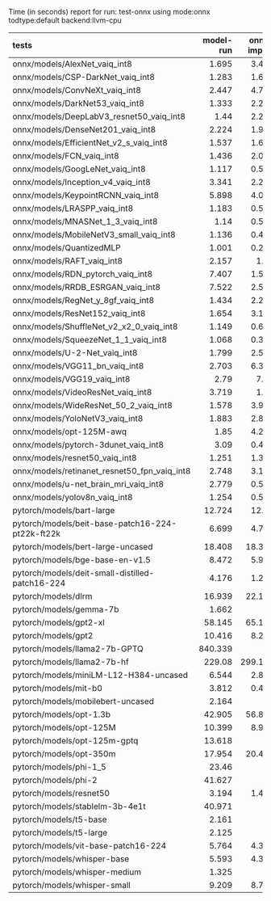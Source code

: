 Time (in seconds) report for run: test-onnx using mode:onnx todtype:default backend:llvm-cpu

| tests                                            |   model-run |   onnx-import |   torch-mlir |   iree-compile |   inference |
|:-------------------------------------------------|------------:|--------------:|-------------:|---------------:|------------:|
| onnx/models/AlexNet_vaiq_int8                    |       1.695 |         3.481 |        1.231 |          0     |       0     |
| onnx/models/CSP-DarkNet_vaiq_int8                |       1.283 |         1.618 |        0.783 |          0     |       0     |
| onnx/models/ConvNeXt_vaiq_int8                   |       2.447 |         4.791 |        2.22  |          0     |       0     |
| onnx/models/DarkNet53_vaiq_int8                  |       1.333 |         2.295 |        0.94  |          0     |       0     |
| onnx/models/DeepLabV3_resnet50_vaiq_int8         |       1.44  |         2.256 |        0.747 |          0     |       0     |
| onnx/models/DenseNet201_vaiq_int8                |       2.224 |         1.932 |        1.702 |          0     |       0     |
| onnx/models/EfficientNet_v2_s_vaiq_int8          |       1.537 |         1.693 |        1.135 |          0     |       0     |
| onnx/models/FCN_vaiq_int8                        |       1.436 |         2.071 |        0.645 |          0     |       0     |
| onnx/models/GoogLeNet_vaiq_int8                  |       1.117 |         0.541 |        0.353 |          0     |       0     |
| onnx/models/Inception_v4_vaiq_int8               |       3.341 |         2.278 |        1.204 |          0     |       0     |
| onnx/models/KeypointRCNN_vaiq_int8               |       5.898 |         4.085 |        1.104 |          0     |       0     |
| onnx/models/LRASPP_vaiq_int8                     |       1.183 |         0.508 |        0.091 |          0     |       0     |
| onnx/models/MNASNet_1_3_vaiq_int8                |       1.14  |         0.533 |        0.313 |          0     |       0     |
| onnx/models/MobileNetV3_small_vaiq_int8          |       1.136 |         0.453 |        0.33  |          0     |       0     |
| onnx/models/QuantizedMLP                         |       1.001 |         0.261 |        0.075 |          0.559 |       0.033 |
| onnx/models/RAFT_vaiq_int8                       |       2.157 |         1.49  |        0.065 |          0     |       0     |
| onnx/models/RDN_pytorch_vaiq_int8                |       7.407 |         1.577 |        1.008 |          0     |       0     |
| onnx/models/RRDB_ESRGAN_vaiq_int8                |       7.522 |         2.558 |        0.414 |          0     |       0     |
| onnx/models/RegNet_y_8gf_vaiq_int8               |       1.434 |         2.275 |        1.03  |          0     |       0     |
| onnx/models/ResNet152_vaiq_int8                  |       1.654 |         3.115 |        1.562 |          0     |       0     |
| onnx/models/ShuffleNet_v2_x2_0_vaiq_int8         |       1.149 |         0.668 |        0.419 |          0     |       0     |
| onnx/models/SqueezeNet_1_1_vaiq_int8             |       1.068 |         0.322 |        0.242 |          3.731 |       0.108 |
| onnx/models/U-2-Net_vaiq_int8                    |       1.799 |         2.569 |        0.802 |          0     |       0     |
| onnx/models/VGG11_bn_vaiq_int8                   |       2.703 |         6.392 |        2.574 |          0     |       0     |
| onnx/models/VGG19_vaiq_int8                      |       2.79  |         7.77  |        2.779 |          0     |       0     |
| onnx/models/VideoResNet_vaiq_int8                |       3.719 |         1.88  |        0.763 |          0     |       0     |
| onnx/models/WideResNet_50_2_vaiq_int8            |       1.578 |         3.908 |        1.437 |          0     |       0     |
| onnx/models/YoloNetV3_vaiq_int8                  |       1.883 |         2.857 |        0.958 |          0     |       0     |
| onnx/models/opt-125M-awq                         |       1.85  |         4.229 |        4.902 |          0     |       0     |
| onnx/models/pytorch-3dunet_vaiq_int8             |       3.09  |         0.423 |        0.098 |          0     |       0     |
| onnx/models/resnet50_vaiq_int8                   |       1.251 |         1.376 |        0.66  |          0     |       0     |
| onnx/models/retinanet_resnet50_fpn_vaiq_int8     |       2.748 |         3.157 |        0.896 |          0     |       0     |
| onnx/models/u-net_brain_mri_vaiq_int8            |       2.779 |         0.567 |        0.275 |          0     |       0     |
| onnx/models/yolov8n_vaiq_int8                    |       1.254 |         0.513 |        0.089 |          0     |       0     |
| pytorch/models/bart-large                        |      12.724 |        12.05  |        7.727 |          3.843 |       0     |
| pytorch/models/beit-base-patch16-224-pt22k-ft22k |       6.699 |         4.736 |        3.225 |          5.778 |       0.468 |
| pytorch/models/bert-large-uncased                |      18.408 |        18.313 |       10.561 |         14.259 |       0.741 |
| pytorch/models/bge-base-en-v1.5                  |       8.472 |         5.978 |        4.031 |          6.379 |       0.289 |
| pytorch/models/deit-small-distilled-patch16-224  |       4.176 |         1.219 |        0.638 |          0     |       0     |
| pytorch/models/dlrm                              |      16.939 |        22.193 |        9.155 |          0     |       0     |
| pytorch/models/gemma-7b                          |       1.662 |         0     |        0     |          0     |       0     |
| pytorch/models/gpt2-xl                           |      58.145 |        65.188 |       46.007 |         47.392 |       2.908 |
| pytorch/models/gpt2                              |      10.416 |         8.236 |        4.901 |          6.528 |       0.342 |
| pytorch/models/llama2-7b-GPTQ                    |     840.339 |         0     |        0     |          0     |       0     |
| pytorch/models/llama2-7b-hf                      |     229.08  |       299.168 |      196.962 |        150.698 |       0     |
| pytorch/models/miniLM-L12-H384-uncased           |       6.544 |         2.807 |        1.694 |          4.239 |       0.151 |
| pytorch/models/mit-b0                            |       3.812 |         0.411 |        0.436 |          5.812 |       0.247 |
| pytorch/models/mobilebert-uncased                |       2.164 |         0     |        0     |          0     |       0     |
| pytorch/models/opt-1.3b                          |      42.905 |        56.897 |       41.231 |         20.819 |       0     |
| pytorch/models/opt-125M                          |      10.399 |         8.958 |        5.316 |          3.299 |       0     |
| pytorch/models/opt-125m-gptq                     |      13.618 |         0     |        0     |          0     |       0     |
| pytorch/models/opt-350m                          |      17.954 |        20.435 |       10.951 |          6.448 |       0     |
| pytorch/models/phi-1_5                           |      23.46  |         0     |        0     |          0     |       0     |
| pytorch/models/phi-2                             |      41.627 |         0     |        0     |          0     |       0     |
| pytorch/models/resnet50                          |       3.194 |         1.451 |        0.803 |          3.366 |       0.196 |
| pytorch/models/stablelm-3b-4e1t                  |      40.971 |         0     |        0     |          0     |       0     |
| pytorch/models/t5-base                           |       2.161 |         0     |        0     |          0     |       0     |
| pytorch/models/t5-large                          |       2.125 |         0     |        0     |          0     |       0     |
| pytorch/models/vit-base-patch16-224              |       5.764 |         4.327 |        1.767 |          0     |       0     |
| pytorch/models/whisper-base                      |       5.593 |         4.348 |        2.43  |          3.74  |       0.197 |
| pytorch/models/whisper-medium                    |       1.325 |         0     |        0     |          0     |       0     |
| pytorch/models/whisper-small                     |       9.209 |         8.708 |        5.088 |          6.945 |       0.387 |
